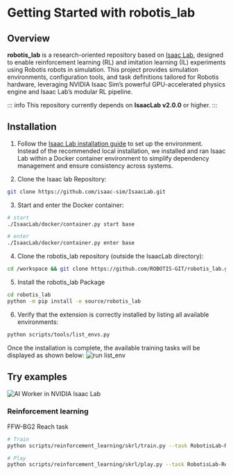 # Getting Started with robotis_lab

## Overview

**robotis_lab** is a research-oriented repository based on [Isaac Lab](https://isaac-sim.github.io/IsaacLab), designed to enable reinforcement learning (RL) and imitation learning (IL) experiments using Robotis robots in simulation.
This project provides simulation environments, configuration tools, and task definitions tailored for Robotis hardware, leveraging NVIDIA Isaac Sim’s powerful GPU-accelerated physics engine and Isaac Lab’s modular RL pipeline.

::: info
This repository currently depends on **IsaacLab v2.0.0** or higher.
:::

## Installation

1. Follow the [Isaac Lab installation guide](https://isaac-sim.github.io/IsaacLab/main/source/setup/installation/index.html) to set up the environment.  
  Instead of the recommended local installation, we installed and ran Isaac Lab within a Docker container environment to simplify dependency management and ensure consistency across systems.

2. Clone the Isaac lab Repository:
  ```bash
  git clone https://github.com/isaac-sim/IsaacLab.git
  ```

3. Start and enter the Docker container:
  ```bash
  # start
  ./IsaacLab/docker/container.py start base

  # enter
  ./IsaacLab/docker/container.py enter base
  ```


4. Clone the robotis_lab repository (outside the IsaacLab directory):

  ```bash
  cd /workspace && git clone https://github.com/ROBOTIS-GIT/robotis_lab.git
  ```

5. Install the robotis_lab Package

  ```bash
  cd robotis_lab
  python -m pip install -e source/robotis_lab
  ```

6. Verify that the extension is correctly installed by listing all available environments:

  ```bash
  python scripts/tools/list_envs.py
  ```

  Once the installation is complete, the available training tasks will be displayed as shown below:
  ![run list_env](/simulation/simulation_isaaclab_list_envs.png)

## Try examples
![AI Worker in NVIDIA Isaac Lab](/simulation/simulation_isaac_lab_ffw2.png)

### Reinforcement learning

FFW-BG2 Reach task

```bash
# Train
python scripts/reinforcement_learning/skrl/train.py --task RobotisLab-Reach-FFW-BG2-v0 --num_envs=512 --headless

# Play
python scripts/reinforcement_learning/skrl/play.py --task RobotisLab-Reach-FFW-BG2-v0 --num_envs=16
```
